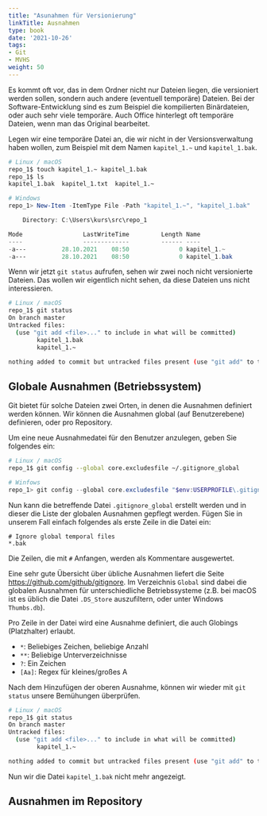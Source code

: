 ```yaml
---
title: "Asunahmen für Versionierung"
linkTitle: Ausnahmen
type: book
date: '2021-10-26'
tags:
- Git
- MVHS
weight: 50
---
```


Es kommt oft vor, das in dem Ordner nicht nur Dateien liegen, die versioniert werden sollen, sondern auch andere (eventuell temporäre) Dateien. Bei der Software-Entwicklung sind es zum Beispiel die kompilierten Binärdateien, oder auch sehr viele temporäre. Auch Office hinterlegt oft temporäre Dateien, wenn man das Original bearbeitet.

Legen wir eine temporäre Datei an, die wir nicht in der Versionsverwaltung haben wollen, zum Beispiel mit dem Namen `kapitel_1.~` und `kapitel_1.bak`.

```bash
# Linux / macOS
repo_1$ touch kapitel_1.~ kapitel_1.bak
repo_1$ ls
kapitel_1.bak  kapitel_1.txt  kapitel_1.~
```

```powershell
# Windows
repo_1> New-Item -ItemType File -Path "kapitel_1.~", "kapitel_1.bak"

    Directory: C:\Users\kurs\src\repo_1

Mode                 LastWriteTime         Length Name
----                 -------------         ------ ----
-a---          28.10.2021    08:50              0 kapitel_1.~
-a---          28.10.2021    08:50              0 kapitel_1.bak
```

Wenn wir jetzt `git status` aufrufen, sehen wir zwei noch nicht versionierte Dateien. Das wollen wir eigentlich nicht sehen, da diese Dateien uns nicht interessieren.

```bash
# Linux / macOS
repo_1$ git status
On branch master
Untracked files:
  (use "git add <file>..." to include in what will be committed)
        kapitel_1.bak
        kapitel_1.~

nothing added to commit but untracked files present (use "git add" to track)
```

## Globale Ausnahmen (Betriebssystem)

Git bietet für solche Dateien zwei Orten, in denen die Ausnahmen definiert werden können. Wir können die Ausnahmen global (auf Benutzerebene) definieren, oder pro Repository.

Um eine neue Ausnahmedatei für den Benutzer anzulegen, geben Sie folgendes ein:

```bash
# Linux / macOS
repo_1$ git config --global core.excludesfile ~/.gitignore_global
```

```powershell
# Winfows
repo_1> git config --global core.excludesfile "$env:USERPROFILE\.gitignore_global"
```
Nun kann die betreffende Datei `.gitignore_global` erstellt werden und in dieser die Liste der globalen Ausnahmen gepflegt werden. Fügen Sie in unserem Fall einfach folgendes als erste Zeile in die Datei ein:

```
# Ignore global temporal files
*.bak
```

Die Zeilen, die mit `#` Anfangen, werden als Kommentare ausgewertet.

Eine sehr gute Übersicht über übliche Ausnahmen liefert die Seite https://github.com/github/gitignore. Im Verzeichnis `Global` sind dabei die globalen Ausnahmen für unterschiedliche Betriebssysteme (z.B. bei macOS ist es üblich die Datei `.DS_Store` auszufiltern, oder unter Windows `Thumbs.db`).

Pro Zeile in der Datei wird eine Ausnahme definiert, die auch Globings (Platzhalter) erlaubt.

- `*`: Beliebiges Zeichen, beliebige Anzahl
- `**`: Beliebige Unterverzeichnisse
- `?`: Ein Zeichen
- `[Aa]`: Regex für kleines/großes A

Nach dem Hinzufügen der oberen Ausnahme, können wir wieder mit `git status` unsere Bemühungen überprüfen.

```bash
# Linux / macOS
repo_1$ git status
On branch master
Untracked files:
  (use "git add <file>..." to include in what will be committed)
        kapitel_1.~

nothing added to commit but untracked files present (use "git add" to track)
```

Nun wir die Datei `kapitel_1.bak` nicht mehr angezeigt.

## Ausnahmen im Repository

